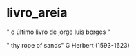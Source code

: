 # livro_areia

" o último livro de jorge luis borges "  

" thy rope of sands" G Herbert (1593-1623)
